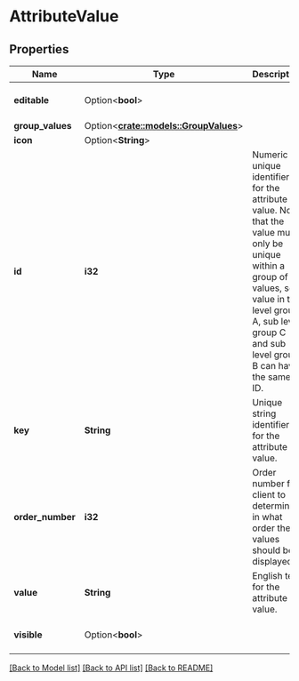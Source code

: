 # AttributeValue

## Properties

Name | Type | Description | Notes
------------ | ------------- | ------------- | -------------
**editable** | Option<**bool**> |  | [optional][default to true]
**group_values** | Option<[**crate::models::GroupValues**](GroupValues.md)> |  | [optional]
**icon** | Option<**String**> |  | [optional]
**id** | **i32** | Numeric unique identifier for the attribute value. Note that the value must only be unique within a group of values, so value in top level group A, sub level group C and sub level group B can have the same ID. | 
**key** | **String** | Unique string identifier for the attribute value. | 
**order_number** | **i32** | Order number for client to determine in what order the values should be displayed. | 
**value** | **String** | English text for the attribute value. | 
**visible** | Option<**bool**> |  | [optional][default to true]

[[Back to Model list]](../README.md#documentation-for-models) [[Back to API list]](../README.md#documentation-for-api-endpoints) [[Back to README]](../README.md)


